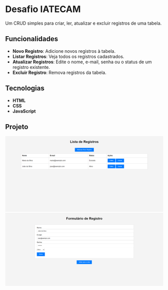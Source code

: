 # Desafio IATECAM

Um CRUD simples para criar, ler, atualizar e excluir registros de uma tabela.

## Funcionalidades

- **Novo Registro**: Adicione novos registros à tabela.
- **Listar Registros**: Veja todos os registros cadastrados.
- **Atualizar Registros**: Edite o nome, e-mail, senha ou o status de um registro existente.
- **Excluir Registro**: Remova registros da tabela.

## Tecnologias

- **HTML**
- **CSS**
- **JavaScript**

## Projeto

![Lista](img/lista.png)
![Form](img/form.png)
